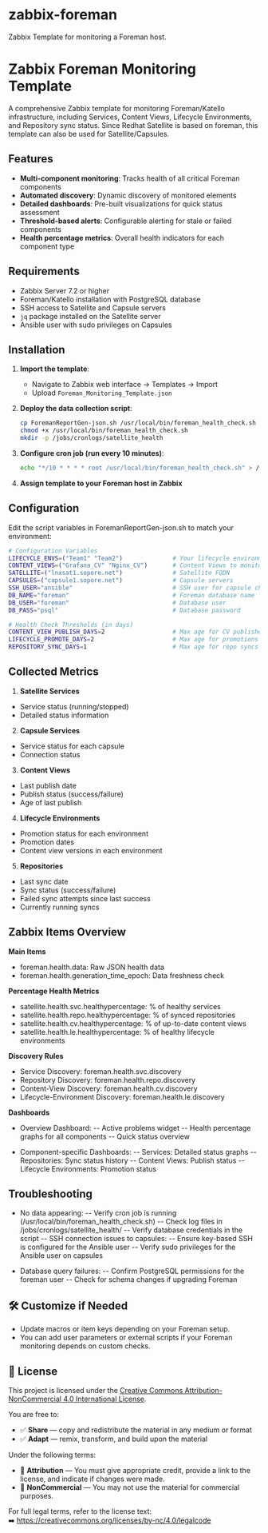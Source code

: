 # zabbix-foreman

Zabbix Template for monitoring a Foreman host.

# Zabbix Foreman Monitoring Template

A comprehensive Zabbix template for monitoring Foreman/Katello infrastructure, including Services, Content Views, Lifecycle Environments, and Repository sync status. Since Redhat Satellite is based on foreman, this template can also be used for Satellite/Capsules.

## Features

- **Multi-component monitoring**: Tracks health of all critical Foreman components
- **Automated discovery**: Dynamic discovery of monitored elements
- **Detailed dashboards**: Pre-built visualizations for quick status assessment
- **Threshold-based alerts**: Configurable alerting for stale or failed components
- **Health percentage metrics**: Overall health indicators for each component type

## Requirements

- Zabbix Server 7.2 or higher
- Foreman/Katello installation with PostgreSQL database
- SSH access to Satellite and Capsule servers
- `jq` package installed on the Satellite server
- Ansible user with sudo privileges on Capsules

## Installation
1. **Import the template**:
   - Navigate to Zabbix web interface → Templates → Import
   - Upload `Foreman_Monitoring_Template.json`

2. **Deploy the data collection script**:
   ```bash
   cp ForemanReportGen-json.sh /usr/local/bin/foreman_health_check.sh
   chmod +x /usr/local/bin/foreman_health_check.sh
   mkdir -p /jobs/cronlogs/satellite_health
   ``` 
3. **Configure cron job (run every 10 minutes)**:
   ```bash
   echo "*/10 * * * * root /usr/local/bin/foreman_health_check.sh" > /etc/cron.d/foreman_health_check
    ```
4. **Assign template to your Foreman host in Zabbix**

## Configuration
Edit the script variables in ForemanReportGen-json.sh to match your environment:
   ```bash
   # Configuration Variables
   LIFECYCLE_ENVS=("Team1" "Team2")              # Your lifecycle environments
   CONTENT_VIEWS=("Grafana_CV" "Nginx_CV")       # Content Views to monitor
   SATELLITE=("lnxsat1.sopore.net")              # Satellite FQDN
   CAPSULES=("capsule1.sopore.net")              # Capsule servers
   SSH_USER="ansible"                            # SSH user for capsule checks
   DB_NAME="foreman"                             # Foreman database name
   DB_USER="foreman"                             # Database user
   DB_PASS="psql"                                # Database password

   # Health Check Thresholds (in days)
   CONTENT_VIEW_PUBLISH_DAYS=2                   # Max age for CV publishes
   LIFECYCLE_PROMOTE_DAYS=2                      # Max age for promotions
   REPOSITORY_SYNC_DAYS=1                        # Max age for repo syncs
   ```

## Collected Metrics
1. **Satellite Services**
- Service status (running/stopped)
- Detailed status information

2. **Capsule Services**
- Service status for each capsule
- Connection status

3. **Content Views**
- Last publish date
- Publish status (success/failure)
- Age of last publish

4. **Lifecycle Environments**
- Promotion status for each environment
- Promotion dates
- Content view versions in each environment

5. **Repositories**
- Last sync date
- Sync status (success/failure)
- Failed sync attempts since last success
- Currently running syncs

## Zabbix Items Overview
**Main Items**
- foreman.health.data: Raw JSON health data
- foreman.health.generation_time_epoch: Data freshness check

**Percentage Health Metrics**
- satellite.health.svc.healthypercentage: % of healthy services
- satellite.health.repo.healthypercentage: % of synced repositories
- satellite.health.cv.healthypercentage: % of up-to-date content views
- satellite.health.le.healthypercentage: % of healthy lifecycle environments

**Discovery Rules**
- Service Discovery: foreman.health.svc.discovery
- Repository Discovery: foreman.health.repo.discovery
- Content-View Discovery: foreman.health.cv.discovery
- Lifecycle-Environment Discovery: foreman.health.le.discovery

**Dashboards**
- Overview Dashboard:
-- Active problems widget
-- Health percentage graphs for all components
-- Quick status overview

- Component-specific Dashboards:
-- Services: Detailed status graphs
-- Repositories: Sync status history
-- Content Views: Publish status
-- Lifecycle Environments: Promotion status

## Troubleshooting
- No data appearing:
-- Verify cron job is running (/usr/local/bin/foreman_health_check.sh)
-- Check log files in /jobs/cronlogs/satellite_health/
-- Verify database credentials in the script
-- SSH connection issues to capsules:
-- Ensure key-based SSH is configured for the Ansible user
-- Verify sudo privileges for the Ansible user on capsules

- Database query failures:
-- Confirm PostgreSQL permissions for the foreman user
-- Check for schema changes if upgrading Foreman


## 🛠️ Customize if Needed

- Update macros or item keys depending on your Foreman setup.
- You can add user parameters or external scripts if your Foreman monitoring depends on custom checks.

## 📄 License

This project is licensed under the [Creative Commons Attribution-NonCommercial 4.0 International License](https://creativecommons.org/licenses/by-nc/4.0/).

You are free to:

- ✅ **Share** — copy and redistribute the material in any medium or format  
- ✅ **Adapt** — remix, transform, and build upon the material  

Under the following terms:

- 📌 **Attribution** — You must give appropriate credit, provide a link to the license, and indicate if changes were made.  
- 🚫 **NonCommercial** — You may not use the material for commercial purposes.

For full legal terms, refer to the license text:  
➡️ https://creativecommons.org/licenses/by-nc/4.0/legalcode
